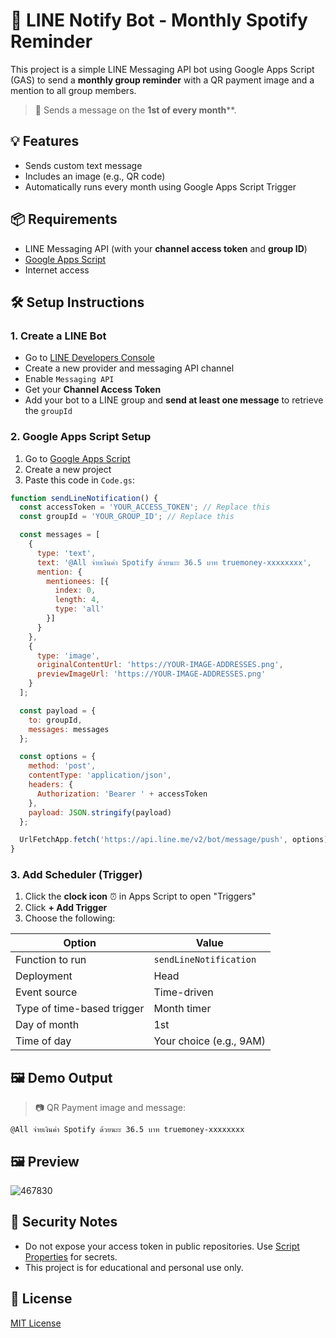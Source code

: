 # 📢 LINE Notify Bot - Monthly Spotify Reminder

This project is a simple LINE Messaging API bot using Google Apps Script (GAS) to send a **monthly group reminder** with a QR payment image and a mention to all group members.

> 📅 Sends a message on the **1st of every month****.

## 💡 Features

- Sends custom text message 
- Includes an image (e.g., QR code)
- Automatically runs every month using Google Apps Script Trigger

## 📦 Requirements

- LINE Messaging API (with your **channel access token** and **group ID**)
- [Google Apps Script](https://script.google.com/)
- Internet access

## 🛠️ Setup Instructions

### 1. Create a LINE Bot

- Go to [LINE Developers Console](https://developers.line.biz/)
- Create a new provider and messaging API channel
- Enable `Messaging API`
- Get your **Channel Access Token**
- Add your bot to a LINE group and **send at least one message** to retrieve the `groupId`

### 2. Google Apps Script Setup

1. Go to [Google Apps Script](https://script.google.com/)
2. Create a new project
3. Paste this code in `Code.gs`:

```javascript
function sendLineNotification() {
  const accessToken = 'YOUR_ACCESS_TOKEN'; // Replace this
  const groupId = 'YOUR_GROUP_ID'; // Replace this

  const messages = [
    {
      type: 'text',
      text: '@All จ่ายเงินค่า Spotify ด้วยนะะ 36.5 บาท truemoney-xxxxxxxx',
      mention: {
        mentionees: [{
          index: 0,
          length: 4,
          type: 'all'
        }]
      }
    },
    {
      type: 'image',
      originalContentUrl: 'https://YOUR-IMAGE-ADDRESSES.png',
      previewImageUrl: 'https://YOUR-IMAGE-ADDRESSES.png'
    }
  ];

  const payload = {
    to: groupId,
    messages: messages
  };

  const options = {
    method: 'post',
    contentType: 'application/json',
    headers: {
      Authorization: 'Bearer ' + accessToken
    },
    payload: JSON.stringify(payload)
  };

  UrlFetchApp.fetch('https://api.line.me/v2/bot/message/push', options);
}
```

### 3. Add Scheduler (Trigger)

1. Click the **clock icon** ⏰ in Apps Script to open "Triggers"
2. Click **+ Add Trigger**
3. Choose the following:

| Option              | Value                    |
|---------------------|--------------------------|
| Function to run     | `sendLineNotification`        |
| Deployment          | Head                     |
| Event source        | Time-driven              |
| Type of time-based trigger | Month timer         |
| Day of month        | 1st                     |
| Time of day         | Your choice (e.g., 9AM)  |


## 🖼️ Demo Output

> 📷 QR Payment image and message:
```
@All จ่ายเงินค่า Spotify ด้วยนะะ 36.5 บาท truemoney-xxxxxxxx
```

## 🖼️ Preview
![467830](https://github.com/user-attachments/assets/84bcc29e-c700-4968-a775-2b3f7b4193a9)

## 🔐 Security Notes

- Do not expose your access token in public repositories. Use [Script Properties](https://developers.google.com/apps-script/guides/properties) for secrets.
- This project is for educational and personal use only.

## 📄 License

[MIT License](LICENSE)


